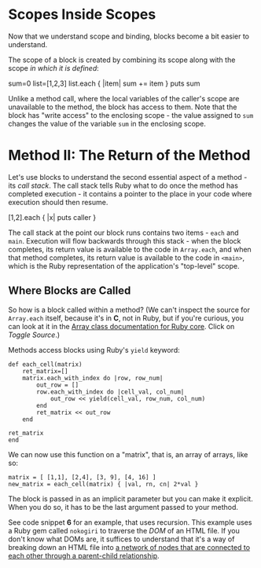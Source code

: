 # Scopes Inside Scopes

Now that we understand scope and binding, blocks become a bit easier to understand.

The scope of a block is created by combining its scope along with the scope _in which it is defined_:

   sum=0
   list=[1,2,3]
   list.each { |item| sum += item }
   puts sum

Unlike a method call, where the local variables of the caller's scope are unavailable to the method, the block has access to them. Note that the block has "write access" to the enclosing scope - the value assigned to `sum` changes the value of the variable `sum` in the enclosing scope.

# Method II: The Return of the Method

Let's use blocks to understand the second essential aspect of a method - its _call stack_. The call stack tells Ruby what to do once the method has completed execution - it contains a pointer to the place in your code where execution should then resume.

   [1,2].each { |x| puts caller }

The call stack at the point our block runs contains two items - `each` and `main`. Execution will flow backwards through this stack - when the block completes, its return value is available to the code in `Array.each`, and when that method completes, its return value is available to the code in `<main>`, which is the Ruby representation of the application's "top-level" scope.

## Where Blocks are Called

So how is a block called within a method? (We can't inspect the source for `Array.each` itself, because it's in **C**, not in Ruby, but if you're curious, you can look at it in the [Array class documentation for Ruby core](http://ruby-doc.org/core-2.0/Array.html#method-i-each). Click on _Toggle Source_.)

Methods access blocks using Ruby's `yield` keyword:

    def each_cell(matrix)
        ret_matrix=[]
    	matrix.each_with_index do |row, row_num|
            out_row = []
            row.each_with_index do |cell_val, col_num|
                out_row << yield(cell_val, row_num, col_num)
            end
            ret_matrix << out_row
        end

	ret_matrix
    end

We can now use this function on a "matrix", that is, an array of arrays, like so:

    matrix = [ [1,1], [2,4], [3, 9], [4, 16] ]
    new_matrix = each_cell(matrix) { |val, rn, cn| 2*val }

The block is passed in as an implicit parameter but you can make it explicit. When you do so, it has to be the last argument passed to your method. 

See code snippet **6** for an example, that uses recursion. This example uses a Ruby gem called `nokogiri` to traverse the _DOM_ of an HTML file. If you don't know what DOMs are, it suffices to understand that it's a way of breaking down an HTML file into [a network of nodes that are connected to each other through a parent-child relationship](http://eloquentjavascript.net/chapter12.html).

